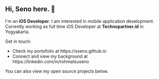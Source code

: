 ## Hi, Seno here. 👋

I'm an <b>iOS Developer</b>. I am interested in mobile application development. Currently working as full time iOS Developer at <b>Technopartner.id</b> in Yogyakarta.
  
Get in touch:

<ul>
  <li>Check my portofolio at https://sseno.github.io </li>
  <li>Connect and view my background at https://linkedin.com/in/rohmatsuseno </li>
</ul>

You can also view my open source projects below.

<!--
**sseno/sseno** is a ✨ _special_ ✨ repository because its `README.md` (this file) appears on your GitHub profile.

Here are some ideas to get you started:

- 🔭 I’m currently working on ...
- 🌱 I’m currently learning ...
- 👯 I’m looking to collaborate on ...
- 🤔 I’m looking for help with ...
- 💬 Ask me about ...
- 📫 How to reach me: ...
- 😄 Pronouns: ...
- ⚡ Fun fact: ...
-->
